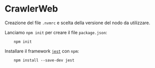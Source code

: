 # CrawlerWeb

Creazione del file `.nvmrc` e scelta della versione del nodo da utilizzare.

Lanciamo `npm init` per creare il file `package.json`:
```
    npm init
```

Installare il framework [`jest`](https://jestjs.io/docs/getting-started) con `npm`:

```
	npm install --save-dev jest
```